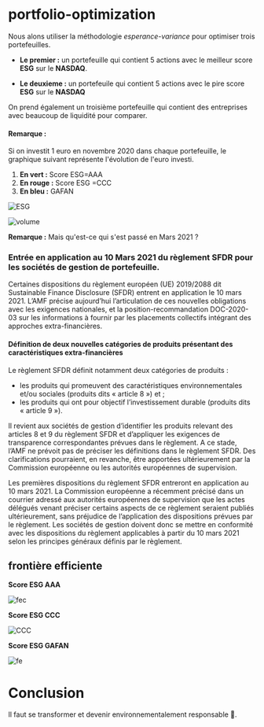 # portfolio-optimization

Nous alons utiliser la méthodologie *esperance-variance* pour optimiser trois portefeuilles.

*   **Le premier :** un portefeuille qui contient  5 actions avec le meilleur score **ESG** sur le **NASDAQ**.

*   **Le deuxieme :** un portefeuile qui contient 5 actions avec le pire score **ESG** sur le **NASDAQ**


On prend également un troisième portefeuille qui contient des entreprises avec beaucoup de liquidité pour comparer. 

#### **Remarque :**

Si on investit 1 euro en novembre 2020 dans chaque portefeuille, le graphique suivant représente l'évolution de l'euro investi.


1.   **En vert :** Score ESG=AAA
2.   **En rouge :** Score ESG =CCC
3.   **En bleu :** GAFAN 


![ESG](https://user-images.githubusercontent.com/87573896/161515426-cd21ca92-2fe4-42f7-97b7-1a9509ff5e6d.png)

![volume](https://user-images.githubusercontent.com/87573896/212044787-3877276c-d8d5-4102-b8ea-d03b5cce15f7.png)

**Remarque :** Mais qu'est-ce qui s'est passé en Mars 2021 ?

### Entrée en application au 10 Mars 2021 du règlement SFDR pour les sociétés de gestion de portefeuille.

Certaines dispositions du règlement européen (UE) 2019/2088 dit Sustainable Finance Disclosure (SFDR) entrent en application le 10 mars 2021. L’AMF précise aujourd’hui l’articulation de ces nouvelles obligations avec les exigences nationales, et la position-recommandation DOC-2020-03 sur les informations à fournir par les placements collectifs intégrant des approches extra-financières.

#### Définition de deux nouvelles catégories de produits présentant des caractéristiques extra-financières

Le règlement SFDR définit notamment deux catégories de produits :

*    les produits qui promeuvent des caractéristiques environnementales et/ou sociales (produits dits « article 8 ») et ;
*    les produits qui ont pour objectif l’investissement durable (produits dits « article 9 »).



Il revient aux sociétés de gestion d’identifier les produits relevant des articles 8 et 9 du règlement SFDR et d’appliquer les exigences de transparence correspondantes prévues dans le règlement. A ce stade, l’AMF ne prévoit pas de préciser les définitions dans le règlement SFDR. Des clarifications pourraient, en revanche, être apportées ultérieurement par la Commission européenne ou les autorités européennes de supervision.

Les premières dispositions du règlement SFDR entreront en application au 10 mars 2021. La Commission européenne a récemment précisé dans un courrier adressé aux autorités européennes de supervision que les actes délégués venant préciser certains aspects de ce règlement seraient publiés ultérieurement, sans préjudice de l’application des dispositions prévues par le règlement. Les sociétés de gestion doivent donc se mettre en conformité avec les dispositions du règlement applicables à partir du 10 mars 2021 selon les principes généraux définis par le règlement.



## **frontière efficiente**

**Score ESG AAA**

![fec](https://user-images.githubusercontent.com/87573896/161527460-5b1e0713-8141-4735-82d7-87f122decc50.png)

**Score ESG CCC**

![CCC](https://user-images.githubusercontent.com/87573896/161781135-99b25ee8-adcd-4083-bc61-9e30ae180311.png)


**Score ESG GAFAN**

![fe](https://user-images.githubusercontent.com/87573896/161527716-00b4f7bf-ac49-4ad0-baf8-d4bc16c08d1c.png)

# **Conclusion** 
Il faut se transformer et devenir environnementalement responsable 🌳.
